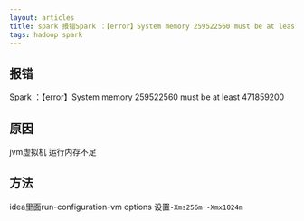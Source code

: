 ```yaml
---
layout: articles
title: spark 报错Spark ：【error】System memory 259522560 must be at least 471859200 调整jvm
tags: hadoop spark
---
```



## 报错

Spark ：【error】System memory 259522560 must be at least 471859200

## 原因
jvm虚拟机 运行内存不足 


## 方法
idea里面run-configuration-vm options
设置`-Xms256m -Xmx1024m`